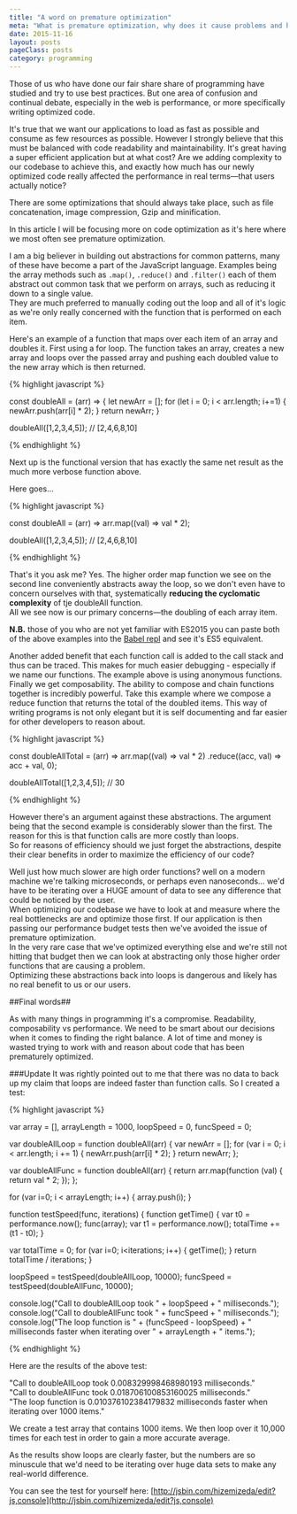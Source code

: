 ```yaml
---
title: "A word on premature optimization"
meta: "What is premature optimization, why does it cause problems and how is it best avoided?"
date: 2015-11-16
layout: posts
pageClass: posts
category: programming
---
```


Those of us who have done our fair share share of programming have studied and 
try to use best practices.  But one area of confusion and continual debate,
especially in the web is performance, or more specifically writing optimized 
code.

It's true that we want our applications to load as fast as possible and consume 
as few resources as possible.  However I strongly believe that this must be 
balanced with code readability and maintainability.  It's great having a super
efficient application but at what cost?  Are we adding complexity to our 
codebase to achieve this, and exactly how much has our newly optimized code really
affected the performance in real terms&mdash;that users actually notice?

There are some optimizations that should always take place, such as file
concatenation, image compression, Gzip and minification.

In this article I will be focusing more on code optimization as it's here where
we most often see premature optimization.

I am a big believer in building out abstractions for common patterns, many of
these have become a part of the JavaScript language.  Examples being the array
methods such as `.map()`, `.reduce()` and `.filter()` each of them abstract out
common task that we perform on arrays, such as reducing it down to a single
value.  
They are much preferred to manually coding out the loop and all of it's logic as
we're only really concerned with the function that is performed on each item.

Here's an example of a function that maps over each item of an array and doubles
it.  First using a for loop.  The function takes an array, creates a new array
and loops over the passed array and pushing each doubled value to the new array
which is then returned.

{% highlight javascript %}

const doubleAll = (arr) => {
  let newArr = [];
  for (let i = 0; i < arr.length; i+=1) {
    newArr.push(arr[i] * 2);
  }
  return newArr;
}

doubleAll([1,2,3,4,5]); // [2,4,6,8,10]

{% endhighlight %}

Next up is the functional version that has exactly the same net result as the
much more verbose function above.

Here goes&hellip;

{% highlight javascript %}

const doubleAll = (arr) => 
  arr.map((val) => 
  val * 2);

doubleAll([1,2,3,4,5]); // [2,4,6,8,10]

{% endhighlight %}

That's it you ask me?  Yes.  The  higher order map function we see on the second 
line conveniently abstracts away the loop, so we don't even have to concern
ourselves with that, systematically **reducing the cyclomatic complexity** of
tje doubleAll function.  
All we see now is our primary concerns&mdash;the doubling of each array item.

**N.B.** those of you who are not yet familiar with ES2015 you can paste both of the 
above examples into the [Babel repl](http://babeljs.io/repl/) and see it's 
ES5 equivalent.

Another added benefit that each function call is added to the call stack
and thus can be traced.  This makes for much easier debugging - especially if we
name our functions.  The example above is using anonymous functions.
Finally we get composability.  The ability to compose and chain functions 
together is incredibly powerful.  Take this example where we compose a reduce
function that returns the total of the doubled items.  This way of writing
programs is not only elegant but it is self documenting and far easier for other
developers to reason about.

{% highlight javascript %}

const doubleAllTotal = (arr) => 
  arr.map((val) => 
  val * 2)
  .reduce((acc, val) => 
    acc + val, 0);

doubleAllTotal([1,2,3,4,5]); // 30

{% endhighlight %}

However there's an argument against these abstractions.  The argument being that
the second example is considerably slower than the first.  The reason for this
is that function calls are more costly than loops.  
So for reasons of efficiency should we just forget the abstractions, despite 
their clear benefits in order to maximize the efficiency of our code?

Well just how much slower are high order functions? well on a modern machine 
we're talking microseconds, or perhaps even nanoseconds&hellip;
we'd have to be iterating over a HUGE amount of data to see any difference that
could be noticed by the user.  
When optimizing our codebase we have to look at and measure where the real 
bottlenecks are and optimize those first.  If our application is then passing
our performance budget tests then we've avoided the issue of premature 
optimization.  
In the very rare case that we've optimized everything else and
we're still not hitting that budget then we can look at abstracting only those
higher order functions that are causing a problem.  
Optimizing these abstractions back into loops is dangerous and likely has no 
real benefit to us or our users.

##Final words##

As with many things in programming it's a compromise. Readability, composability
vs performance.  We need to be smart about our decisions when it comes to 
finding the right balance.  A lot of time and money is wasted trying to work
with and reason about code that has been prematurely optimized.

###Update
It was rightly pointed out to me that there was no data to back up my claim that
loops are indeed faster than function calls.  So I created a test:

{% highlight javascript %}

var array = [],
  arrayLength = 1000,
  loopSpeed = 0,
  funcSpeed = 0;

var doubleAllLoop = function doubleAll(arr) {
  var newArr = [];
  for (var i = 0; i < arr.length; i += 1) {
    newArr.push(arr[i] * 2);
  }
  return newArr;
};

var doubleAllFunc = function doubleAll(arr) {
  return arr.map(function (val) {
    return val * 2;
  });
};


for (var i=0; i < arrayLength; i++) {
  array.push(i);
}


function testSpeed(func, iterations) {
  function getTime() {
    var t0 = performance.now();
    func(array);
    var t1 = performance.now();
    totalTime += (t1 - t0);
  }
  
  var totalTime = 0;
  for (var i=0; i<iterations; i++) {
    getTime();
  }
  return totalTime / iterations;
}

loopSpeed = testSpeed(doubleAllLoop, 10000);
funcSpeed = testSpeed(doubleAllFunc, 10000);

console.log("Call to doubleAllLoop took " + loopSpeed + " milliseconds.");
console.log("Call to doubleAllFunc took " + funcSpeed + " milliseconds.");
console.log("The loop function is " + (funcSpeed - loopSpeed) + " milliseconds faster when iterating over " + arrayLength + " items.");

{% endhighlight %}

Here are the results of the above test: 

"Call to doubleAllLoop took 0.008329998468980193 milliseconds."  
"Call to doubleAllFunc took 0.018706100853160025 milliseconds."  
"The loop function is 0.010376102384179832 milliseconds faster when iterating over 1000 items."  

We create a test array that contains 1000 items.  We then loop over it 10,000 times
for each test in order to gain a more accurate average.

As the results show loops are clearly faster, but the numbers are so minuscule
that we'd need to be iterating over huge data sets to make any real-world difference.

You can see the test for yourself here: [http://jsbin.com/hizemizeda/edit?js,console](http://jsbin.com/hizemizeda/edit?js,console)


